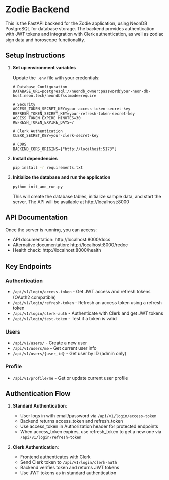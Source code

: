 # Zodie Backend

This is the FastAPI backend for the Zodie application, using NeonDB PostgreSQL for database storage. The backend provides authentication with JWT tokens and integration with Clerk authentication, as well as zodiac sign data and horoscope functionality.

## Setup Instructions

1. **Set up environment variables**

   Update the `.env` file with your credentials:

   ```
   # Database Configuration
   DATABASE_URL=postgresql://neondb_owner:password@your-neon-db-host.neon.tech/neondb?sslmode=require

   # Security
   ACCESS_TOKEN_SECRET_KEY=your-access-token-secret-key
   REFRESH_TOKEN_SECRET_KEY=your-refresh-token-secret-key
   ACCESS_TOKEN_EXPIRE_MINUTES=30
   REFRESH_TOKEN_EXPIRE_DAYS=7

   # Clerk Authentication
   CLERK_SECRET_KEY=your-clerk-secret-key

   # CORS
   BACKEND_CORS_ORIGINS=["http://localhost:5173"]
   ```

2. **Install dependencies**

   ```bash
   pip install -r requirements.txt
   ```

3. **Initialize the database and run the application**

   ```bash
   python init_and_run.py
   ```

   This will create the database tables, initialize sample data, and start the server. The API will be available at http://localhost:8000

## API Documentation

Once the server is running, you can access:

- API documentation: http://localhost:8000/docs
- Alternative documentation: http://localhost:8000/redoc
- Health check: http://localhost:8000/health

## Key Endpoints

### Authentication

- `/api/v1/login/access-token` - Get JWT access and refresh tokens (OAuth2 compatible)
- `/api/v1/login/refresh-token` - Refresh an access token using a refresh token
- `/api/v1/login/clerk-auth` - Authenticate with Clerk and get JWT tokens
- `/api/v1/login/test-token` - Test if a token is valid

### Users

- `/api/v1/users/` - Create a new user
- `/api/v1/users/me` - Get current user info
- `/api/v1/users/{user_id}` - Get user by ID (admin only)

### Profile

- `/api/v1/profile/me` - Get or update current user profile



## Authentication Flow

1. **Standard Authentication**:
   - User logs in with email/password via `/api/v1/login/access-token`
   - Backend returns access_token and refresh_token
   - Use access_token in Authorization header for protected endpoints
   - When access_token expires, use refresh_token to get a new one via `/api/v1/login/refresh-token`

2. **Clerk Authentication**:
   - Frontend authenticates with Clerk
   - Send Clerk token to `/api/v1/login/clerk-auth`
   - Backend verifies token and returns JWT tokens
   - Use JWT tokens as in standard authentication
